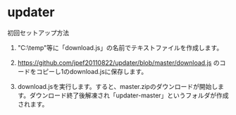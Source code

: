 # updater

初回セットアップ方法

1. "C:\\temp"等に「download.js」の名前でテキストファイルを作成します。

2. https://github.com/jpef20110822/updater/blob/master/download.js のコードをコピーし1のdownload.jsに保存します。

3. download.jsを実行します。すると、master.zipのダウンロードが開始します。ダウンロード終了後解凍され「updater-master」というフォルダが作成されます。

